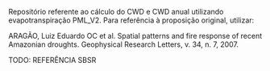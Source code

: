 Repositório referente ao cálculo do CWD e CWD anual utilizando evapotranspiração PML_V2. Para referência à proposição original, utilizar:

ARAGÃO, Luiz Eduardo OC et al. Spatial patterns and fire response of recent Amazonian droughts. Geophysical Research Letters, v. 34, n. 7, 2007.

TODO: REFERÊNCIA SBSR

